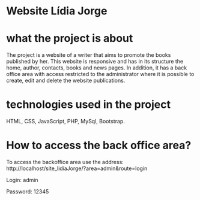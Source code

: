 # Website Lídia Jorge

# what the project is about 

The project is a website of a writer that aims to promote the books published by her. This website is responsive and has in its structure the home, author, contacts, books and news pages. In addition, it has a back office area with access restricted to the administrator where it is possible to create, edit and delete the website publications.

# technologies used in the project
HTML, CSS, JavaScript, PHP, MySql, Bootstrap.

# How to access the back office area?

To access the backoffice area use the address:  http://localhost/site_lidiaJorge/?area=admin&route=login

Login: admin

Password: 12345 
 
